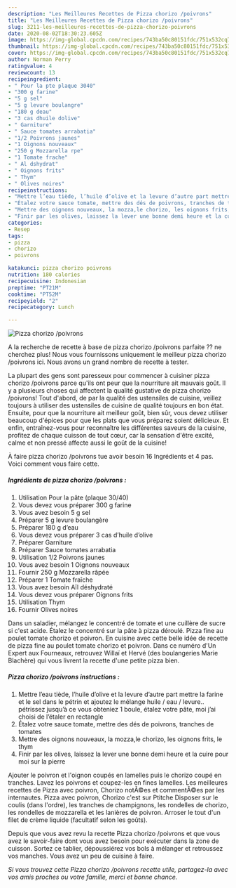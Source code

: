 ```yaml
---
description: "Les Meilleures Recettes de Pizza chorizo /poivrons"
title: "Les Meilleures Recettes de Pizza chorizo /poivrons"
slug: 3211-les-meilleures-recettes-de-pizza-chorizo-poivrons
date: 2020-08-02T18:30:23.605Z
image: https://img-global.cpcdn.com/recipes/743ba50c80151fdc/751x532cq70/pizza-chorizo-poivrons-photo-principale-de-la-recette.jpg
thumbnail: https://img-global.cpcdn.com/recipes/743ba50c80151fdc/751x532cq70/pizza-chorizo-poivrons-photo-principale-de-la-recette.jpg
cover: https://img-global.cpcdn.com/recipes/743ba50c80151fdc/751x532cq70/pizza-chorizo-poivrons-photo-principale-de-la-recette.jpg
author: Norman Perry
ratingvalue: 4
reviewcount: 13
recipeingredient:
- " Pour la pte plaque 3040"
- "300 g farine"
- "5 g sel"
- "5 g levure boulangre"
- "180 g deau"
- "3 cas dhuile dolive"
- " Garniture"
- " Sauce tomates arrabatia"
- "1/2 Poivrons jaunes"
- "1 Oignons nouveaux"
- "250 g Mozzarella rpe"
- "1 Tomate frache"
- " Al dshydrat"
- " Oignons frits"
- " Thym"
- " Olives noires"
recipeinstructions:
- "Mettre l’eau tiède, l’huile d’olive et la levure d’autre part mettre la farine et le sel dans le pétrin et ajoutez le mélange huile / eau / levure.. pétrissez jusqu’à ce vous obteniez 1 boule, étalez votre pâte, moi j’ai choisi de l’étaler en rectangle"
- "Étalez votre sauce tomate, mettre des dés de poivrons, tranches de tomates"
- "Mettre des oignons nouveaux, la mozza,le chorizo, les oignons frits, le thym"
- "Finir par les olives, laissez la lever une bonne demi heure et la cuire pour moi sur la pierre"
categories:
- Resep
tags:
- pizza
- chorizo
- poivrons

katakunci: pizza chorizo poivrons 
nutrition: 180 calories
recipecuisine: Indonesian
preptime: "PT21M"
cooktime: "PT52M"
recipeyield: "2"
recipecategory: Lunch

---
```



![Pizza chorizo /poivrons](https://img-global.cpcdn.com/recipes/743ba50c80151fdc/751x532cq70/pizza-chorizo-poivrons-photo-principale-de-la-recette.jpg)

A la recherche de recette à base de pizza chorizo /poivrons parfaite ?? ne cherchez plus! Nous vous fournissons uniquement le meilleur pizza chorizo /poivrons ici. Nous avons un grand nombre de recette à tester.

La plupart des gens sont paresseux pour commencer à cuisiner pizza chorizo /poivrons parce qu'ils ont peur que la nourriture ait mauvais goût. Il y a plusieurs choses qui affectent la qualité gustative de pizza chorizo /poivrons! Tout d'abord, de par la qualité des ustensiles de cuisine, veillez toujours à utiliser des ustensiles de cuisine de qualité toujours en bon état. Ensuite, pour que la nourriture ait meilleur goût, bien sûr, vous devez utiliser beaucoup d'épices pour que les plats que vous préparez soient délicieux. Et enfin, entraînez-vous pour reconnaître les différentes saveurs de la cuisine, profitez de chaque cuisson de tout cœur, car la sensation d'être excité, calme et non pressé affecte aussi le goût de la cuisine!

<!--inarticleads1-->

À faire pizza chorizo /poivrons tue avoir besoin 16 Ingrédients et 4 pas. Voici comment vous faire cette.

##### Ingrédients de pizza chorizo /poivrons :

1. Utilisation  Pour la pâte (plaque 30/40)
1. Vous devez vous préparer 300 g farine
1. Vous avez besoin 5 g sel
1. Préparer 5 g levure boulangère
1. Préparer 180 g d’eau
1. Vous devez vous préparer 3 cas d’huile d’olive
1. Préparer  Garniture
1. Préparer  Sauce tomates arrabatia
1. Utilisation 1/2 Poivrons jaunes
1. Vous avez besoin 1 Oignons nouveaux
1. Fournir 250 g Mozzarella râpée
1. Préparer 1 Tomate fraîche
1. Vous avez besoin  Aïl déshydraté
1. Vous devez vous préparer  Oignons frits
1. Utilisation  Thym
1. Fournir  Olives noires


Dans un saladier, mélangez le concentré de tomate et une cuillère de sucre si c&#39;est acide. Étalez le concentré sur la pâte à pizza déroulé. Pizza fine au poulet tomate chorizo et poivron. En cuisine avec cette belle idée de recette de pizza fine au poulet tomate chorizo et poivron. Dans ce numéro d&#39;Un Expert aux Fourneaux, retrouvez Willaï et Hervé (des boulangeries Marie Blachère) qui vous livrent la recette d&#39;une petite pizza bien. 

<!--inarticleads2-->

##### Pizza chorizo /poivrons instructions :

1. Mettre l’eau tiède, l’huile d’olive et la levure d’autre part mettre la farine et le sel dans le pétrin et ajoutez le mélange huile / eau / levure.. pétrissez jusqu’à ce vous obteniez 1 boule, étalez votre pâte, moi j’ai choisi de l’étaler en rectangle
1. Étalez votre sauce tomate, mettre des dés de poivrons, tranches de tomates
1. Mettre des oignons nouveaux, la mozza,le chorizo, les oignons frits, le thym
1. Finir par les olives, laissez la lever une bonne demi heure et la cuire pour moi sur la pierre


Ajouter le poivron et l&#39;oignon coupés en lamelles puis le chorizo coupé en tranches. Lavez les poivrons et coupez-les en fines lamelles. Les meilleures recettes de Pizza avec poivron, Chorizo notÃ©es et commentÃ©es par les internautes. Pizza avec poivron, Chorizo c&#39;est sur Ptitche Disposer sur le coulis (dans l&#39;ordre), les tranches de champignons, les rondelles de chorizo, les rondelles de mozzarella et les lanières de poivron. Arroser le tout d&#39;un filet de crème liquide (facultatif selon les goûts). 

<!--inarticleads1-->

<p>
Depuis que vous avez revu la recette Pizza chorizo /poivrons et que vous avez le savoir-faire dont vous avez besoin pour exécuter dans la zone de cuisson. Sortez ce tablier, dépoussiérez vos bols à mélanger et retroussez vos manches. Vous avez un peu de cuisine à faire.
</p>

<p>
<i>Si vous trouvez cette Pizza chorizo /poivrons recette utile, partagez-la avec vos amis proches ou votre famille, merci et bonne chance.</i>
</p>
